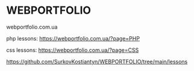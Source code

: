# WEBPORTFOLIO
webportfolio.com.ua

php lessons:
https://webportfolio.com.ua/?page=PHP

css lessons:
https://webportfolio.com.ua/?page=CSS

https://github.com/SurkovKostiantyn/WEBPORTFOLIO/tree/main/lessons
